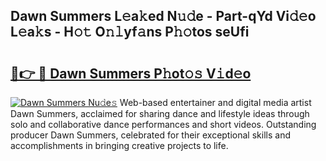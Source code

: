 ## Dawn Summers L𝚎a𝚔ed N𝚞𝚍e - Part-qYd Vi𝚍𝚎o L𝚎a𝚔s - H𝚘𝚝 O𝚗𝚕yf𝚊ns P𝚑𝚘tos seUfi

# <h2><a href="http://kf2c9um.oniu.top/?m=Dawn+Summers">🔗👉 🔴 Dawn Summers P𝚑ot𝚘𝚜 V𝚒d𝚎o</a></h2>

[![Dawn Summers Nu𝚍e𝚜](https://i.imgur.com/0qMVB7G.gif)](http://kf2c9um.oniu.top/?m=Dawn+Summers)
Web-based entertainer and digital media artist Dawn Summers, acclaimed for sharing dance and lifestyle ideas through solo and collaborative dance performances and short videos. Outstanding producer Dawn Summers, celebrated for their exceptional skills and accomplishments in bringing creative projects to life.  
